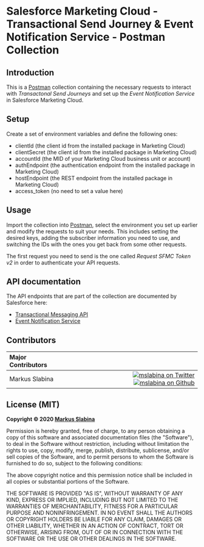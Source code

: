 # Salesforce Marketing Cloud - Transactional Send Journey & Event Notification Service - Postman Collection

## Introduction

This is a [Postman](https://postman.com) collection containing the necessary requests to interact with *Transactonal Send Journeys* and set up the *Event Notification Service* in Salesforce Marketing Cloud.

## Setup

Create a set of environment variables and define the following ones:

 - clientId (the client id from the installed package in Marketing Cloud)
 - clientSecret (the client id from the installed package in Marketing Cloud)
 - accountId (the MID of your Marketing Cloud business unit or account)
 - authEndpoint (the authentication endpoint from the installed package in Marketing Cloud)
 - hostEndpoint (the REST endpoint from the installed package in Marketing Cloud)
 - access_token (no need to set a value here)

## Usage

Import the collection into [Postman](https://postman.com), select the environment you set up earlier and modify the requests to suit your needs. This includes setting the desired keys, adding the subscriber information you need to use, and switching the IDs with the ones you get back from some other requests.

The first request you need to send is the one called *Request SFMC Token v2* in order to authenticate your API requests.

## API documentation

The API endpoints that are part of the collection are documented by Salesforce here:

 - [Transactional Messaging API](https://developer.salesforce.com/docs/atlas.en-us.noversion.mc-apis.meta/mc-apis/transactional-messaging-api.htm)
 - [Event Notification Service](https://developer.salesforce.com/docs/atlas.en-us.mc-apis.meta/mc-apis/ens.htm)

## Contributors

|Major Contributors | |
|:----|----:|
|Markus Slabina |[![mslabina on Twitter](https://raw.githubusercontent.com/ExactTarget/fuelux/gh-pages/invertobird-sm.png)](https://twitter.com/mslabina) [![mslabina on Github](https://raw.githubusercontent.com/ExactTarget/fuelux/gh-pages/invertocat-sm.png)](https://github.com/mslabina) |

## License (MIT)

__Copyright © 2020 [Markus Slabina](https://github.com/mslabina)__

Permission is hereby granted, free of charge, to any person obtaining a copy of this software and associated documentation files (the "Software"), to deal in the Software without restriction, including without limitation the rights to use, copy, modify, merge, publish, distribute, sublicense, and/or sell copies of the Software, and to permit persons to whom the Software is furnished to do so, subject to the following conditions:

The above copyright notice and this permission notice shall be included in all copies or substantial portions of the Software.

THE SOFTWARE IS PROVIDED "AS IS", WITHOUT WARRANTY OF ANY KIND, EXPRESS OR IMPLIED, INCLUDING BUT NOT LIMITED TO THE WARRANTIES OF MERCHANTABILITY, FITNESS FOR A PARTICULAR PURPOSE AND NONINFRINGEMENT. IN NO EVENT SHALL THE AUTHORS OR COPYRIGHT HOLDERS BE LIABLE FOR ANY CLAIM, DAMAGES OR OTHER LIABILITY, WHETHER IN AN ACTION OF CONTRACT, TORT OR OTHERWISE, ARISING FROM, OUT OF OR IN CONNECTION WITH THE SOFTWARE OR THE USE OR OTHER DEALINGS IN THE SOFTWARE.
